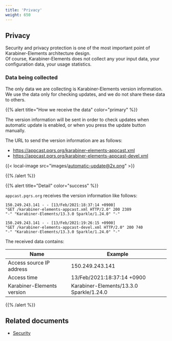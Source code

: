 ```yaml
---
title: 'Privacy'
weight: 650
---
```


## Privacy

Security and privacy protection is one of the most important point of Karabiner-Elements architecture design.<br />
Of course, Karabiner-Elements does not collect any your input data, your configuration data, your usage statistics.

### Data being collected

The only data we are collecting is Karabiner-Elements version information.<br />
We use the data only for checking updates, and we do not share these data to others.

{{% alert title="How we receive the data" color="primary" %}}

The version information will be sent in order to check updates when automatic update is enabled, or when you press the update button manually.

The URL to send the version information are as follows:

-   <https://appcast.pqrs.org/karabiner-elements-appcast.xml>
-   <https://appcast.pqrs.org/karabiner-elements-appcast-devel.xml>

{{< local-image src="images/automatic-update@2x.png" >}}

{{% /alert %}}

{{% alert title="Detail" color="success" %}}

`appcast.pqrs.org` receives the version information like follows:

```text
150.249.243.141 - - [13/Feb/2021:18:37:14 +0900]
"GET /karabiner-elements-appcast.xml HTTP/2.0" 200 2389
"-" "Karabiner-Elements/13.3.0 Sparkle/1.24.0" "-"
```

```text
150.249.243.141 - - [13/Feb/2021:19:26:15 +0900]
"GET /karabiner-elements-appcast-devel.xml HTTP/2.0" 200 740
"-" "Karabiner-Elements/13.3.0 Sparkle/1.24.0" "-"
```

The received data contains:

| Name                       | Example                                  |
| -------------------------- | ---------------------------------------- |
| Access source IP address   | 150.249.243.141                          |
| Access time                | 13/Feb/2021:18:37:14 +0900               |
| Karabiner-Elements version | Karabiner-Elements/13.3.0 Sparkle/1.24.0 |

{{% /alert %}}

## Related documents

-   [Security](../help/advanced-topics/security)
